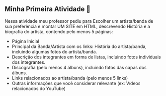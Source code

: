 ## Minha Primeira Atividade 🎼
Nessa atividade meu professor pediu para Escolher um artista/banda de sua preferência e montar UM SITE em HTML, descrevendo História e a biografia do artista, contendo pelo menos 5 páginas:

 

- Página Inicial 
- Principal da Banda/Artista com os links: História do artista/banda, incluindo algumas fotos do artista/banda.
- Descrição dos integrantes em forma de listas, incluindo fotos individuais dos integrantes.
- Discografia (pelo menos 4 álbuns), incluindo fotos das capas dos álbuns.
- Links relacionados ao artista/banda (pelo menos 5 links)
- Outras informações que você considerar relevante (ex: Vídeos relacionados do YouTube)
